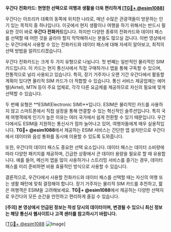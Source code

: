 **우간다 전화카드: 현명한 선택으로 여행과 생활을 더욱 편리하게 [[TG💪+ @esim1088](https://t.me/s/esim1088)]**

우간다는 아프리카 대륙의 동쪽에 위치한 나라로, 매년 수많은 관광객들이 방문하는 인기 있는 목적지 중 하나입니다. 이곳에서 현지 생활이나 여행을 하기 위해서는 반드시 필요한 것이 바로 **우간다 전화카드**입니다. 하지만 다양한 종류의 전화카드와 데이터 패스를 선택할 때 어떤 것을 골라야 할지 막막해하시는 분들도 많으실 겁니다. 이번 영상에서는 우간다에서 사용할 수 있는 전화카드와 데이터 패스에 대해 자세히 알아보고, 최적의 선택 방법을 알려드리겠습니다.

우간다 전화카드는 크게 두 가지 유형으로 나뉩니다. 첫 번째는 일반적인 물리적인 SIM 카드입니다. 이 카드는 현지 통신사에서 직접 구매하거나 앱을 통해 구독할 수 있으며, 전통적으로 널리 사용되고 있습니다. 특히, 장기 거주자나 오랜 기간 우간다에서 활동할 계획이 있다면 물리적 SIM 카드가 더 적합할 수 있습니다. 통신 서비스 제공업체는 에어텔(Airtel), MTN 등이 주요 업체로, 각각 다른 요금제를 제공하므로 자신의 필요에 맞게 선택할 수 있습니다.

두 번째 유형은 **ESIM(Electronic SIM)**입니다. ESIM은 물리적인 카드를 사용하지 않고 스마트폰에서 직접 설정을 통해 연결할 수 있는 혁신적인 솔루션입니다. 특히 국제 여행객에게 인기가 높은 이유는 여러 국가에서 쉽게 전환할 수 있기 때문입니다. 우간다에서도 ESIM을 지원하는 통신사가 점차 늘어나고 있어, 여행자들에게 매우 실용적입니다. **TG💪+ @esim1088**에서 제공하는 ESIM 서비스는 간단한 앱 설치만으로 우간다에서 데이터와 음성 통화를 동시에 이용할 수 있도록 도와줍니다.

또한, 우간다의 데이터 패스도 중요한 선택 요소입니다. 데이터 패스는 데이터 소비량에 따라 다양한 패키지를 제공하며, 긴급한 상황에서 큰 데이터 용량을 필요로 할 때 유용합니다. 예를 들어, 메신저 앱을 많이 사용하거나 스트리밍 서비스를 즐기는 경우, 데이터 패스를 미리 준비하면 비용 효율적인 방식으로 사용할 수 있습니다.

결론적으로, 우간다에서 사용할 전화카드와 데이터 패스를 선택할 때는 자신의 여행 또는 생활 패턴에 맞춰 결정해야 합니다. 장기 거주자는 물리적 SIM 카드를 추천하고, 짧은 여행객은 ESIM을 고려해보세요. **TG💪+ @esim1088**에서 제공하는 다양한 선택지로 우간다의 모든 순간을 안전하고 편리하게 즐길 수 있습니다.

**[주의] 본 영상에서 언급된 정보는 작성 당시의 데이터이며, 변경될 수 있으니 최신 정보는 해당 통신사 웹사이트나 고객 센터를 참고하시기 바랍니다.** 

[[TG💪+ @esim1088](https://t.me/s/esim1088) ![Image](https://i.postimg.cc/Y0z9fWf4/image.png)]